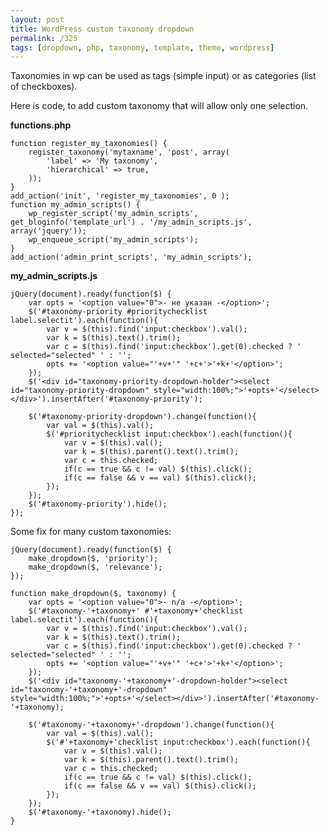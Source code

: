 ```yaml
---
layout: post
title: WordPress custom taxonomy dropdown
permalink: /325
tags: [dropdown, php, taxonomy, template, theme, wordpress]
---
```


Taxonomies in wp can be used as tags (simple input) or as categories (list of checkboxes).

Here is code, to add custom taxonomy that will allow only one selection.

**functions.php**

    function register_my_taxonomies() {
        register_taxonomy('mytaxname', 'post', array(
            'label' => 'My taxonomy',
            'hierarchical' => true,
        ));
    }
    add_action('init', 'register_my_taxonomies', 0 );
    function my_admin_scripts() {
        wp_register_script('my_admin_scripts', get_bloginfo('template_url') . '/my_admin_scripts.js', array('jquery'));
        wp_enqueue_script('my_admin_scripts');
    }
    add_action('admin_print_scripts', 'my_admin_scripts');


**my_admin_scripts.js**

    jQuery(document).ready(function($) {
        var opts = '<option value="0">- не указан -</option>';
        $('#taxonomy-priority #prioritychecklist label.selectit').each(function(){
            var v = $(this).find('input:checkbox').val();
            var k = $(this).text().trim();
            var c = $(this).find('input:checkbox').get(0).checked ? ' selected="selected" ' : '';
            opts += '<option value="'+v+'" '+c+'>'+k+'</option>';
        });
        $('<div id="taxonomy-priority-dropdown-holder"><select id="taxonomy-priority-dropdown" style="width:100%;">'+opts+'</select></div>').insertAfter('#taxonomy-priority');

        $('#taxonomy-priority-dropdown').change(function(){
            var val = $(this).val();
            $('#prioritychecklist input:checkbox').each(function(){
                var v = $(this).val();
                var k = $(this).parent().text().trim();
                var c = this.checked;
                if(c == true && c != val) $(this).click();
                if(c == false && v == val) $(this).click();
            });
        });
        $('#taxonomy-priority').hide();
    });

Some fix for many custom taxonomies:

    jQuery(document).ready(function($) {
        make_dropdown($, 'priority');
        make_dropdown($, 'relevance');
    });

    function make_dropdown($, taxonomy) {
        var opts = '<option value="0">- n/a -</option>';
        $('#taxonomy-'+taxonomy+' #'+taxonomy+'checklist label.selectit').each(function(){
            var v = $(this).find('input:checkbox').val();
            var k = $(this).text().trim();
            var c = $(this).find('input:checkbox').get(0).checked ? ' selected="selected" ' : '';
            opts += '<option value="'+v+'" '+c+'>'+k+'</option>';
        });
        $('<div id="taxonomy-'+taxonomy+'-dropdown-holder"><select id="taxonomy-'+taxonomy+'-dropdown" style="width:100%;">'+opts+'</select></div>').insertAfter('#taxonomy-'+taxonomy);

        $('#taxonomy-'+taxonomy+'-dropdown').change(function(){
            var val = $(this).val();
            $('#'+taxonomy+'checklist input:checkbox').each(function(){
                var v = $(this).val();
                var k = $(this).parent().text().trim();
                var c = this.checked;
                if(c == true && c != val) $(this).click();
                if(c == false && v == val) $(this).click();
            });
        });
        $('#taxonomy-'+taxonomy).hide();
    }
